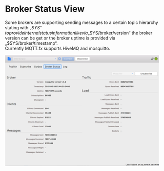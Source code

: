 # Broker Status View

Some brokers are supporting sending messages to a certain topic hierarchy stating with „$SYS“ to provide internal status information like via „$SYS/broker/version“ the broker version can be get or the broker uptime is provided via „$SYS/broker/timestamp“.  
Currently MQTT.fx supports HiveMQ and mosquitto.

![](mqttfx_broker_status_1.png)

